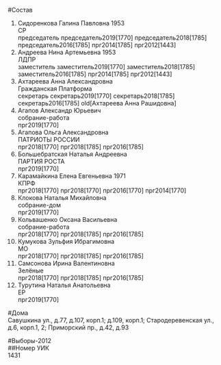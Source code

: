 #Состав  
1. Сидоренкова Галина Павловна 1953  
    СР  
    председатель председатель2019[1770] председатель2018[1785] председатель2016[1785] прг2014[1785] прг2012[1443]  
2. Андреева Нина Артемьевна 1953  
    ЛДПР  
    заместитель заместитель2019[1770] заместитель2018[1785] заместитель2016[1785] прг2014[1785] прг2012[1443]  
3. Ахтареева Анна Александровна  
    Гражданская Платформа  
    секретарь секретарь2019[1770] секретарь2018[1785] секретарь2016[1785] old[Ахтареева Анна Рашидовна]  
4. Агапов Александр Юрьевич  
    собрание-работа  
    прг2019[1770]  
5. Агапова Ольга Александровна  
    ПАТРИОТЫ РОССИИ  
    прг2018[1770] прг2018[1785] прг2016[1785]  
6. Большебратская Наталья Андреевна  
    ПАРТИЯ РОСТА  
    прг2019[1770]  
7. Карамайкина Елена Евгеньевна 1971  
    КПРФ  
    прг2018[1770] прг2018[1770] прг2016[1770] прг2014[1770]  
8. Клокова Наталья Михайловна  
    собрание-дом  
    прг2019[1770]  
9. Кольвашенко Оксана Васильевна  
    собрание-работа  
    прг2018[1770] прг2018[1785] прг2016[1785]  
10. Кумукова Зульфия Ибрагимовна  
    МО  
    прг2018[1770] прг2018[1785] прг2016[1785]  
11. Самсонова Ирина Валентиновна  
    Зелёные  
    прг2018[1770] прг2018[1785] прг2016[1785]  
12. Турутина Наталья Анатольевна  
    ЕР  
    прг2019[1770]  

#Дома  
Савушкина ул., д.77, д.107, корп.1; д.109, корп.1; Стародеревенская ул., д.6, корп.1, 2; Приморский пр., д.42, д.93  
  
#Выборы-2012  
##Номер УИК  
1431  
